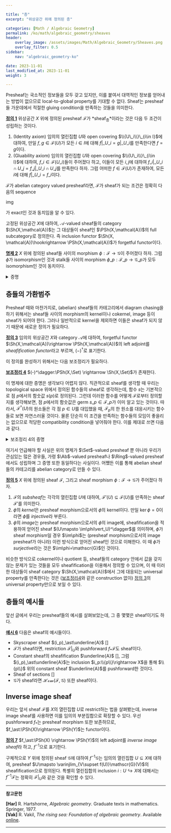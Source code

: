 ```yaml
---

title: "층"
excerpt: "위상공간 위에 정의된 층"

categories: [Math / Algebraic Geometry]
permalink: /ko/math/algebraic_geometry/sheaves
header:
    overlay_image: /assets/images/Math/Algebraic_Geometry/Sheaves.png
    overlay_filter: 0.5
sidebar: 
    nav: "algebraic_geometry-ko"

date: 2023-11-01
last_modified_at: 2023-11-01
weight: 3

---
```


Presheaf는 국소적인 정보들을 모두 갖고 있지만, 이를 붙여서 대역적인 정보를 얻어내는 방법이 없으므로 local-to-global property를 기대할 수 없다. Sheaf는 presheaf들 가운데에서 적절한 gluing condition을 만족하는 것들을 의미한다.

<div class="definition" markdown="1">

<ins id="def1">**정의 1**</ins> 위상공간 $X$ 위에 정의된 presheaf $\mathscr{F}$가 *sheaf<sub>층</sub>*이라는 것은 다음 두 조건이 성립하는 것이다.

1. (Identity axiom) 임의의 열린집합 $U$와 open covering $\\{U\_i\\}\_{i\in I}$에 대하여, 만일 $f,g\in\mathscr{F}(U)$가 모든 $i\in I$에 대해 $f\vert\_{U\_i}=g\vert\_{U\_i}$를 만족한다면 $f=g$이다.
2. (Gluability axiom) 임의의 열린집합 $U$와 open covering $\\{U\_i\\}\_{i\in I}$에 대하여, $f\_i\in\mathscr{F}(U\_i)$들이 주어졌다 하고, 이들이 모든 $i,j$에 대하여 $f\_i\vert\_{U\_i\cap U\_j}=f\_j\vert\_{U\_i\cap U\_j}$를 만족한다 하자. 그럼 어떠한 $f\in \mathscr{F}(U)$가 존재하여, 모든 $i$에 대해 $f\vert\_{U\_i}=f\_i$이다.

</div>

$\mathscr{F}$가 abelian category valued presheaf라면, $\mathscr{F}$가 sheaf가 되는 조건은 정확히 다음의 sequence

img

가 exact인 것과 동치임을 알 수 있다.

고정된 위상공간 $X$에 대하여, $\mathcal{A}$-valued sheaf들의 category $\Sh(X,\mathcal{A})$는 그 대상들이 sheaf인 $\PSh(X,\mathcal{A})$의 full subcategory로 정의한다. 즉 inclusion functor $\Sh(X, \mathcal{A})\hookrightarrow \PSh(X,\mathcal{A})$가 forgetful functor이다.

<div class="proposition" markdown="1">

<ins id="prop2">**명제 2**</ins> $X$ 위에 정의된 sheaf들 사이의 morphism $\phi:\mathscr{F}\rightarrow \mathscr{G}$이 주어졌다 하자. 그럼 $\phi$가 isomorphism인 것과 stalk들 사이의 morphism $\phi\_p:\mathscr{F}\_p \rightarrow \mathscr{G}\_p$가 모두 isomorphism인 것이 동치이다.

</div>
<details class="proof" markdown="1">
<summary>증명</summary>

우선 $\phi$가 isomorphism이라면 $\phi_p$들이 isomorphism이 된다는 것은 자명하다. 따라서 반대 방향만 보이면 충분하다. 즉, $\phi_p$가 모두 isomorphism이라면 모든 열린집합 $U$에 대하여 $\phi\vert_U$가 isomorphism이라는 것을 증명해야 한다. 

우선 $\phi\vert_U$가 항상 injective라는 것을 증명한다. $\phi(s)=0$을 만족하는 $s\in \mathscr{F}(U)$를 택하자. 그럼 모든 $p\in U$에 대하여

$$0=(\phi\vert_U)(s)_p=\phi_p(s_p)$$

이 성립하고, stalk 레벨에서 $\phi$는 isomorphism이라 가정하였으므로 모든 $p$에 대하여 $s_p=0$이다. 즉 임의의 $p\in U$마다, $p$의 적당한 열린근방 $W\subseteq U$가 존재하여 $s\vert_W=0$이 성립한다. $W$들은 $U$를 덮으므로, identity axiom으로부터 $s=0$이어야 한다.

이제 $\phi(U)$가 surjective라는 것을 증명한다. 이를 위해 임의의 $t\in \mathscr{G}(U)$를 잡고, $(\phi\vert_U)(s)=t$를 만족하는 $s\in \mathscr{F}(U)$를 만들어야 한다. Stalk 레벨에서 $\phi$는 surjective이므로, 각각의 $p\in U$에 대하여 $\phi_p(s_p)=t_p$를 만족하는 $s_p$들이 존재한다. 그럼 $p$의 적당한 열린근방 $W\subseteq U$가 존재하여, 이 위에 정의된 section $s$의 $p\in U$에서의 germ이 $s_p$가 되도록 할 수 있다. 이제

$$(\phi\vert_W)(s)_p=\phi_p(s_p)=t_p$$

이므로, 필요하다면 $W$를 더 작은 $p$의 열린근방으로 제한하여 $(\phi\vert_W)(s)=t\vert_W$이도록 할 수 있다. 우리의 주장은 이렇게 점 $p$마다 만들어낸 section들이 gluing condition을 잘 만족하므로, $U$ 전체에서 정의된 section을 만들 수 있다는 것이고, 이는 다음과 같이 증명할 수 있다. $s\in \mathscr{F}(W)$를 $p\in U$에다 위의 논증을 적용해서 얻은 section이라 하고, $s'\in \mathscr{F}(W')$를 $p'\in U$에다 위의 논증을 적용하여 얻은 section이라 하자. 그럼 $W\cap W'$ 위에서, 

$$(\phi\vert_{W\cap W'})(s\vert_{W\cap W'})=t\vert_{W\cap W'}=(\phi\vert_{W\cap W'})(s'\vert_{W\cap W'})$$

이 성립하므로, $\phi\vert_{W\cap W'}$의 injectivity에 의하여 $s\vert_{W\cap W'}=s'\vert_{W\cap W'}$이 성립한다. 이러한 $s$들을 붙여 만드는 section을 $\phi$를 타고 보냈을 때 $t$가 된다는 것은 다시 $\mathscr{G}$의 identity axiom으로부터 자명하다.

</details>

## 층들의 가환범주

Presheaf 때와 마찬가지로, (abelian) sheaf들의 카테고리에서 diagram chasing을 하기 위해서는 sheaf들 사이의 morphism의 kernel이나 cokernel, image 등이 sheaf가 되어야 한다. 그러나 일반적으로 kernel을 제외하면 이들은 sheaf가 되지 않기 때문에 새로운 정의가 필요하다. 

<div class="definition" markdown="1">

<ins id="def3">**정의 3**</ins> 임의의 위상공간 $X$와 category $\mathcal{A}$에 대하여, forgetful functor $\Sh(X,\mathcal{A})\rightarrow \PSh(X,\mathcal{A})$의 left adjoint를 *sheafification functor*라고 부르며, $(-)^\dagger$로 표기한다.

</div>

이 정의를 완성하기 위해서는 다음 보조정리가 필요하다.

<div class="proposition" markdown="1">

<ins id="lem4">**보조정리 4**</ins> $(-)^\dagger:\PSh(X,\Set) \rightarrow \Sh(X,\Set)$가 존재한다.

</div>

이 명제에 대한 증명은 생각보다 어렵지 않다. 직관적으로 sheaf를 생각할 때 우리는 topological space 위에서 정의된 함수들의 sheaf로 생각하는데, 함수 $s$는 기본적으로 점 $p$에서의 함숫값 $s(p)$로 정의된다. 그런데 이러한 함수를 어떻게 $\mathscr{F}$로부터 정의할지를 생각해보면, 점 $p$에서의 함숫값은 germ $s\_p\in \mathscr{F}\_p$가 이미 알고 있는 것이다. 따라서, $\mathscr{F}^\dagger(U)$의 원소들은 각 점 $p\in U$를 대입했을 때, $\mathscr{F}_p$의 한 원소를 대응시키는 함수들로 보면 자연스러울 것이다. 물론 단순히 이 조건을 만족하는 함수들의 모임이 좋을리는 없으므로 적당한 compatibility condition을 넣어줘야 한다. 이를 제대로 쓰면 다음과 같다.

<details class="proof--alone" markdown="1">
<summary>보조정리 4의 증명</summary>

각각의 열린집합 $U$에 대하여, $\mathscr{F}^\dagger(U)$를 정해주고, restriction map을 정해준 후 이들이 원하는 조건들을 만족함을 보이면 된다. 위에서 설명한 것과 같이, $\mathscr{F}^\dagger(U)$는 다음과 같이 정해진다.

> 임의의 열린집합 $U$에 대하여, $\mathscr{F}^\dagger(U)$의 원소들은 아래 두 조건을 만족하는 함수들 $s:U \rightarrow \bigcup_{p\in U} \mathscr{F}_p$이다.
> 1. 각각의 $p\in U$에 대하여, 함숫값 $s(p)$는 $\mathscr{F}_p$에 속한다.
> 2. 점 $p\in U$가 임의로 주어졌다 하자. 그럼 $p$의 열린근방 $V\subseteq U$와, 이 위에서 정의된 $t\in \mathscr{F}(V)$가 존재하여 $s(q)=t_q\in \mathscr{F}_q$가 모든 $q\in V$에 대해 성립한다.

$\mathscr{F}^\dagger$의 restriction map은 물론, 함수들의 restriction map으로 주어진다. 이제 $\mathscr{F}^\dagger$가 원하는 성질들을 만족한다는 것을 직접 보일 수 있다. 

우선 $\mathscr{F}^\dagger$는 sheaf가 된다. Open covering $U=\bigcup U_i$가 주어졌다 하자. 만일 $s\in \mathscr{F}^\dagger(U)$가 모든 $i$에 대하여 $s\vert_{U_i}=0$을 만족한다면 $s=0$이다. 이는 임의의 $p\in U$에 대하여, $p\in U_i$라 한다면

$$s(p)=(s\vert_{U_i})(p)=0$$

이기 때문에 자명하다. Gluability axiom은 $\mathscr{F}^\dagger$가 처음부터 함수들의 presheaf로 정의되었으므로 자명하게 만족된다. Presheaf morphism $\theta:\mathscr{F}\rightarrow \mathscr{F}^\dagger$는 당연히, 임의의 열린집합 $U$에 대하여

$$\theta\vert_U: \mathscr{F}(U) \rightarrow \mathscr{F}^\dagger(U);\qquad s\mapsto (p\mapsto s_p)$$

으로 주어진다. Universal property의 경우, 임의의 morphism $\phi: \mathscr{F}\rightarrow \mathscr{G}$가 주어졌다면 각각의 열린집합 $U$에 대하여 $\psi\vert_U$를 함수 $s\in \mathscr{F}^\dagger(U)$를 받은 후 각 점 $p\in U$에 대해 위의 두 번째 조건을 만족하는 열린집합 $V$와 $t\in \mathscr{F}(V)$를 잡아서, $(\phi\vert_V)(t)\in \mathscr{G}(V)$를 대응시킨 후 이들을 붙여서 만들어낸 $U$ 위에서의 section으로 정의해주면 된다. 

</details>

여기서 언급해야 할 사실은 위의 명제가 $\Set$-valued presheaf 뿐 아니라 우리가 관심있는 많은 경우들, 가령 $\Ab$-valued presheaf나 $\Ring$-valued presheaf에서도 성립하며 그 증명 또한 동일하다는 사실이다. 어쨌든 이를 통해 abelian sheaf들의 카테고리를 abelian category로 만들 수 있다.

<div class="definition" markdown="1">

<ins id="def5">**정의 5**</ins> $X$ 위에 정의된 sheaf $\mathscr{F}$, 그리고 sheaf morphism $\phi:\mathscr{F}\rightarrow \mathscr{G}$가 주어졌다 하자. 

1. $\mathscr{F}$의 *subsheaf*는 각각의 열린집합 $U$에 대하여, $\mathscr{F}'(U)\subseteq \mathscr{F}(U)$를 만족하는 sheaf $\mathscr{F}'$를 의미한다.
2. $\phi$의 *kernel*은 presheaf morphism으로서의 $\phi$의 kernel이다. 만일 $\ker\phi=0$이라면 $\phi$를 *injective*라 부른다.
3. $\phi$의 *image*는 presheaf morphism으로서의 $\phi$의 image에, sheafification을 적용하여 얻어진 sheaf $(U\mapsto \im\phi\vert_U)^\dagger$를 의미하며, $\phi$가 sheaf morphism일 경우 $\im\phi$는 (presheaf morphism으로서의 image presheaf가 아니라) 이런 방식으로 얻어진 sheaf인 것으로 이해한다. 이 때 $\phi$가 *surjective*라는 것은 $\im\phi=\mathscr{G}$인 것이다.

</div>

비슷한 방식으로 cokernel이나 quotient 등, sheaf들의 category 안에서 값을 갖지 않는 문제가 있는 것들을 모두 sheafification을 이용해서 정의할 수 있으며, 이 때 이러한 대상들이 sheaf category $\Sh(X,\mathcal{A})$에서 그에 대응되는 universal property를 만족한다는 것은 ([보조정리4](#lem4)와 같은 construction 없이) [정의 3](#def3)의 universal property만으로 보일 수 있다.

## 층들의 예시들

앞선 글에서 우리는 presheaf들의 예시를 살펴보았는데, 그 중 몇몇은 sheaf이기도 하다. 

<div class="example" markdown="1">

<ins id="ex6">**예시 6**</ins> 다음은 sheaf의 예시들이다.

- Skyscraper sheaf $(i_p)_\ast\underline{A}$ []
- $\mathscr{F}$가 sheaf라면, restriction $\mathscr{F}\vert_U$와 pushforward $f_\ast \mathscr{F}$도 sheaf이다. 
- Constant sheaf의 sheafification $\underline{A}$ [], 
  그럼 $(i_p)_\ast\underline{A}$는 inclusion $i_p:\\{p\\}\rightarrow X$을 통해 $\\{p\\}$ 위의 constant sheaf $\underline{A}$를 pushforward한 것이다.
- Sheaf of sections []
- $\mathscr{G}$가 sheaf라면 $\mathscr{Hom}(\mathscr{F},\mathscr{G})$ 또한 sheaf이다.

</div>

## Inverse image sheaf

우리는 앞서 sheaf $\mathscr{F}$를 $X$의 열린집합 $U$로 restrict하는 법을 살펴봤는데, inverse image sheaf를 사용하면 이를 임의의 부분집합으로 확장할 수 있다. 우선 pushforward $f_\ast$는 presheaf morphism 또한 보존하므로, $f_\ast:\PSh(X)\rightarrow \PSh(Y)$는 functor이다. 

<div class="definition" markdown="1">

<ins id="def7">**정의 7**</ins> $f_\ast:\PSh(X) \rightarrow \PSh(Y)$의 left adjoint를 *inverse image sheaf*라 하고, $f^{-1}$으로 표기한다. 

</div>

구체적으로 $Y$ 위에 정의된 sheaf $\mathscr{G}$에 대하여 $f^{-1}\mathscr{G}$는 임의의 열린집합 $U\subseteq X$에 대하여, presheaf $U\mapsto \varinjlim_{V\supset f(U)}\mathscr{G}(V)$의 sheafification으로 정의된다. 특별히 열린집합의 inclusion $i:U\hookrightarrow X$에 대해서는 $f^{-1}\mathscr{F}$는 정확히 $\mathscr{F}\vert_U$와 같은 것을 확인할 수 있다. 



---
**참고문헌**

**[Har]** R. Hartshorne, *Algebraic geometry*. Graduate texts in mathematics. Springer, 1977.  
**[Vak]** R. Vakil, *The rising sea: Foundation of algebraic geometry*. Available [online](https://math.stanford.edu/~vakil/216blog/). 

---